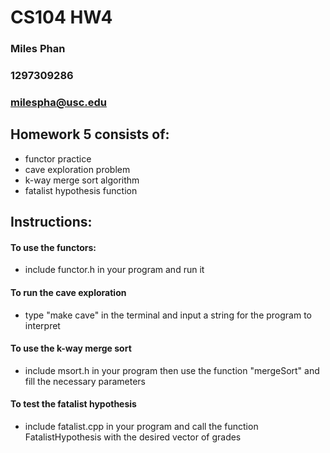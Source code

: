 # CS104 HW4
### Miles Phan
### 1297309286
### milespha@usc.edu

## Homework 5 consists of:
- functor practice
- cave exploration problem
- k-way merge sort algorithm
- fatalist hypothesis function

## Instructions:
#### To use the functors: 
- include functor.h in your program and run it

#### To run the cave exploration
- type "make cave" in the terminal and input a string for the program to interpret

#### To use the k-way merge sort
- include msort.h in your program then use the function "mergeSort" and fill the necessary parameters

#### To test the fatalist hypothesis
- include fatalist.cpp in your program and call the function FatalistHypothesis with the desired vector of grades
